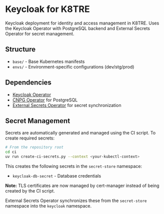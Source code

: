 # Keycloak for K8TRE

Keycloak deployment for identity and access management in K8TRE. Uses the Keycloak Operator with PostgreSQL backend and External Secrets Operator for secret management.

## Structure

- `base/` - Base Kubernetes manifests
- `envs/` - Environment-specific configurations (dev/stg/prod)

## Dependencies

- [Keycloak Operator](https://www.keycloak.org/guides#operator)
- [CNPG Operator](https://cloudnative-pg.io/) for PostgreSQL
- [External Secrets Operator](https://external-secrets.io/) for secret synchronization

## Secret Management

Secrets are automatically generated and managed using the CI script. To create required secrets:

```bash
# From the repository root
cd ci
uv run create-ci-secrets.py --context <your-kubectl-context>
```

This creates the following secrets in the `secret-store` namespace:
- `keycloak-db-secret` - Database credentials

**Note:** TLS certificates are now managed by cert-manager instead of being created by the CI script.

External Secrets Operator synchronizes these from the `secret-store` namespace into the `keycloak` namespace.